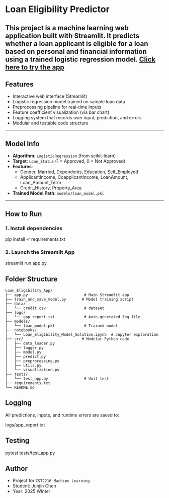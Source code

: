 # Loan Eligibility Predictor

This project is a **machine learning web application** built with **Streamlit**. It predicts whether a loan applicant is eligible for a loan based on personal and financial information using a trained logistic regression model.
[Click here to try the app](https://junjinch-loan-eligibility-app-app-2o3xae.streamlit.app/)
---

## Features

- Interactive web interface (Streamlit)
- Logistic regression model trained on sample loan data
- Preprocessing pipeline for real-time inputs
- Feature coefficient visualization (via bar chart)
- Logging system that records user input, prediction, and errors
- Modular and testable code structure

---

## Model Info

- **Algorithm**: `LogisticRegression` (from scikit-learn)
- **Target**: `Loan_Status` (1 = Approved, 0 = Not Approved)
- **Features**:
  - Gender, Married, Dependents, Education, Self_Employed
  - ApplicantIncome, CoapplicantIncome, LoanAmount, Loan_Amount_Term
  - Credit_History, Property_Area
- **Trained Model Path**: `models/loan_model.pkl`

---

## How to Run

### 1. Install dependencies

pip install -r requirements.txt

### 2. Launch the Streamlit App

streamlit run app.py

## Folder Structure
```
Loan_Eligibility_App/
├── app.py                         # Main Streamlit app
├── train_and_save_model.py       # Model training script
├── data/
│   └── credit.csv                 # dataset
├── logs/
│   └── app_report.txt             # Auto-generated log file
├── models/
│   └── loan_model.pkl             # Trained model
├── notebooks/
│   └── Loan_Eligibility_Model_Solution.ipynb  # Jupyter exploration
├── src/                          # Modular Python code
│   ├── data_loader.py
│   ├── logger.py
│   ├── model.py
│   ├── predict.py
│   ├── preprocessing.py
│   ├── utils.py
│   └── visualization.py
├── tests/
│   └── test_app.py                # Unit test
├── requirements.txt
└── README.md
```
## Logging
All predictions, inputs, and runtime errors are saved to:

logs/app_report.txt

## Testing
pytest tests/test_app.py

##  Author
- Project for `CST2216 Machine Learning`
- Student: Junjin Chen
- Year: 2025 Winter
